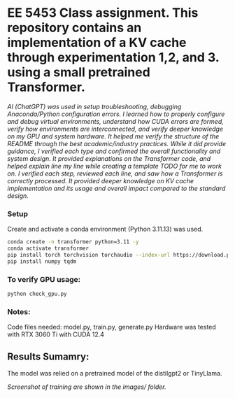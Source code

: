 # EE 5453 Class assignment. This repository contains an implementation of a KV cache through experimentation 1,2, and 3. using a small pretrained Transformer.

*AI (ChatGPT) was used in setup troubleshooting, debugging Anaconda/Python configuration errors. I learned how to properly configure and debug virtual environments, understand how CUDA errors are formed, verify how environments are interconnected, and verify deeper knowledge on my GPU and system hardware. It helped me verify the structure of the README through the best academic/industry practices. While it did provide guidance, I verified each type and confirmed the overall functionality and system design. It provided explanations on the Transformer code, and helped explain line my line while creating a template TODO for me to work on. I verified each step, reviewed each line, and saw how a Transformer is correctly processed. It provided deeper knowledge on KV cache implementation and its usage and overall impact compared to the standard design.*


### Setup
Create and activate a conda environment (Python 3.11.13) was used.
```bash
conda create -n transformer python=3.11 -y
conda activate transformer
pip install torch torchvision torchaudio --index-url https://download.pytorch.org/whl/cu124
pip install numpy tqdm
```

### To verify GPU usage: 
```bash
python check_gpu.py
```







### Notes:
Code files needed: model.py, train.py, generate.py
Hardware was tested with RTX 3060 Ti with CUDA 12.4

## Results Sumamry:
The model was relied on a pretrained model of the distilgpt2 or TinyLlama.

*Screenshot of training are shown in the images/ folder.*
